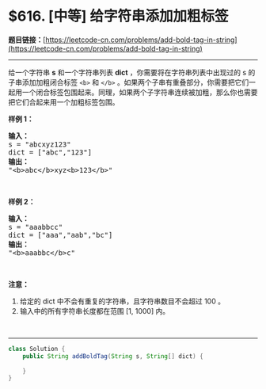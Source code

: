 # $616. [中等] 给字符串添加加粗标签

**题目链接：**[https://leetcode-cn.com/problems/add-bold-tag-in-string](https://leetcode-cn.com/problems/add-bold-tag-in-string)

---

<div class="content__1Y2H">
 <div class="notranslate">
  <p>给一个字符串&nbsp;<strong>s</strong>&nbsp;和一个字符串列表&nbsp;<strong>dict</strong>&nbsp;，你需要将在字符串列表中出现过的 s 的子串添加加粗闭合标签&nbsp;<code>&lt;b&gt;</code>&nbsp;和&nbsp;<code>&lt;/b&gt;</code>&nbsp;。如果两个子串有重叠部分，你需要把它们一起用一个闭合标签包围起来。同理，如果两个子字符串连续被加粗，那么你也需要把它们合起来用一个加粗标签包围。</p> 
  <p><strong>样例 1：</strong></p> 
  <pre class="language-text"><strong>输入：</strong>
s = "abcxyz123"
dict = ["abc","123"]
<strong>输出：</strong>
"&lt;b&gt;abc&lt;/b&gt;xyz&lt;b&gt;123&lt;/b&gt;"
</pre> 
  <p>&nbsp;</p> 
  <p><strong>样例 2：</strong></p> 
  <pre class="language-text"><strong>输入：</strong>
s = "aaabbcc"
dict = ["aaa","aab","bc"]
<strong>输出：</strong>
"&lt;b&gt;aaabbc&lt;/b&gt;c"
</pre> 
  <p>&nbsp;</p> 
  <p><strong>注意：</strong></p> 
  <ol> 
   <li>给定的 dict 中不会有重复的字符串，且字符串数目不会超过 100 。</li> 
   <li>输入中的所有字符串长度都在范围 [1, 1000] 内。</li> 
  </ol> 
  <p>&nbsp;</p> 
 </div>
</div>

---

```java
class Solution {
    public String addBoldTag(String s, String[] dict) {
        
    }
}
```